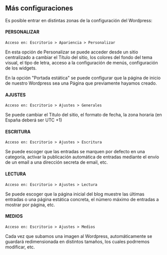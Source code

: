 ## Más configuraciones

Es posible entrar en distintas zonas de la configuración del Wordpress:

#### PERSONALIZAR

```
Acceso en: Escritorio > Apariencia > Personalizar
```

En esta opción de Personalizar se puede acceder desde un sitio centralizado a cambiar el Título del sitio, los colores del fondo del tema visual, el tipo de letra, acceso a la configuración de menús, configuración de los widgets.

En la opción "Portada estática" se puede configurar que la página de inicio de nuestro Wordpress sea una Página que previamente hayamos creado.

#### AJUSTES

```
Acceso en: Escritorio > Ajustes > Generales
```

Se puede cambiar el Título del sitio, el formato de fecha, la zona horaria \(en España deberá ser UTC +1\)

#### ESCRITURA

```
Acceso en: Escritorio > Ajustes > Escritura
```

Se puede escoger que las entradas se marquen por defecto en una categoría, activar la publicación automática de entradas mediante el envío de un email a una dirección secreta de email, etc.

#### LECTURA

```
Acceso en: Escritorio > Ajustes > Lectura
```

Se puede escoger que la página inicial del blog muestre las últimas entradas o una página estática concreta, el número máximo de entradas a mostrar por página, etc.

#### MEDIOS

```
Acceso en: Escritorio > Ajustes > Medios
```

Cada vez que subamos una imagen al Wordpress, automáticamente se guardará redimensionada en distintos tamaños, los cuales podrremos modificar, etc.

